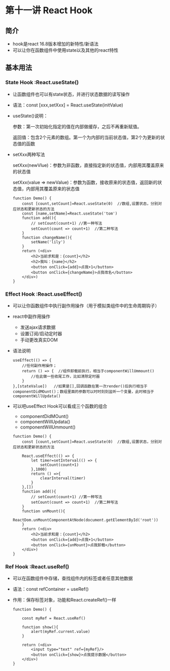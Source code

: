 # 第十一讲 React Hook

## 简介

- hook是react 16.8版本增加的新特性/新语法
- 可以让你在函数组件中使用state以及其他的react特性

## 基本用法

### State Hook :React.useState()

- 让函数组件也可以有state状态，并进行状态数据的读写操作

- 语法：const [xxx,setXxx] = React.useState(initValue)

- useState()说明：

     参数：第一次初始化指定的值在内部做缓存，之后不再重新赋值。

     返回值：包含2个元素的数组。第一个为内部的当前状态值，第2个为更新的状态值的函数

- setXxx两种写法

  setXxx(newVlue)：参数为非函数，直接指定新的状态值，内部用其覆盖原来的状态值

  setXxx(value => newValue)：参数为函数，接收原来的状态值，返回新的状态值，内部用其覆盖原来的状态值

  ````React
  function Demo() {
      const [count,setCount]=React.useState(0)  //数组,设置状态，分别对应状态和更新状态的方法
      const [name,setName]=React.useState('tom')
      function add(){
          // setCount(count+1) //第一种写法
          setCount(count => count+1)  //第二种写法
      }
      function changeName(){
          setName('lily')
      }
      return (<div>
          <h2>当前求和是：{count}</h2>
          <h2>我叫：{name}</h2>
          <button onClick={add}>点我+1</button>
          <button onClick={changeName}>点我改名</button>
      </div>)
  }
  ````

### Effect Hook :React.useEffect()

- 可以让你函数组件中执行副作用操作（用于模拟类组件中的生命周期钩子）

- react中副作用操作

  - 发送ajax请求数据
  - 设置订阅/启动定时器
  - 手动更改真实DOM

- 语法说明

  `````react
  useEffect(() => {
      //任何副作用操作；
      return () => {  //组件卸载前执行，相当于componentWillUmmount()
          //在此做一些收尾工作，比如清除定时器
      }
  },[stateValue])   //如果是[],回调函数在第一次render()后执行相当于componentDidMOunt()；数组里面的参数可以时时刻刻监听一个变量，此时相当于componentWillUpdata()
  `````

- 可以吧useEffect Hook可以看成三个函数的组合

  - componentDidMOunt()
  - componentWillUpdata()
  - componentWillUmmount()

  `````react
  function Demo() {
      const [count,setCount]=React.useState(0)  //数组,设置状态，分别对应状态和更新状态的方法
  
      React.useEffect(() => {
          let timer=setInterval(() => {
              setCount(count+1)
          },1000)
          return () =>{
              clearInterval(timer)
          }
      },[])
      function add(){
          // setCount(count+1) //第一种写法
          setCount(count => count+1)  //第二种写法
      }
      function unMount(){
          ReactDom.unMountComponentAtNode(document.getElementById('root'))
      }
      return (<div>
          <h2>当前求和是：{count}</h2>
          <button onClick={add}>点我+1</button>
          <button onClick={unMount}>点我卸载</button>
      </div>)
  }
  `````

### Ref Hook :React.useRef()

- 可以在函数组件中存储，查找组件内的标签或者任意其他数据

- 语法：const refContainer = useRef()

- 作用：保存标签对象，功能和React.createRef()一样

  `````react
  function Demo() {
  
      const myRef = React.useRef()
  
      function show(){
          alert(myRef.current.value)
      }
  
      return (<div>
          <input type="text" ref={myRef}/>
          <button onClick={show}>点我提示数据</button>
      </div>)
  }
  `````

  

